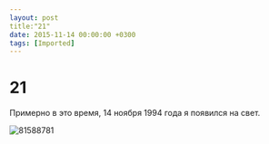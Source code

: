 ```yaml
---
layout: post
title:"21"
date: 2015-11-14 00:00:00 +0300
tags: [Imported]
---
```

# 21

Примерно в это время, 14 ноября 1994 года я появился на свет. 

![81588781](https://vlaim.s3.amazonaws.com/uploads/2015/11/81588781.jpg)